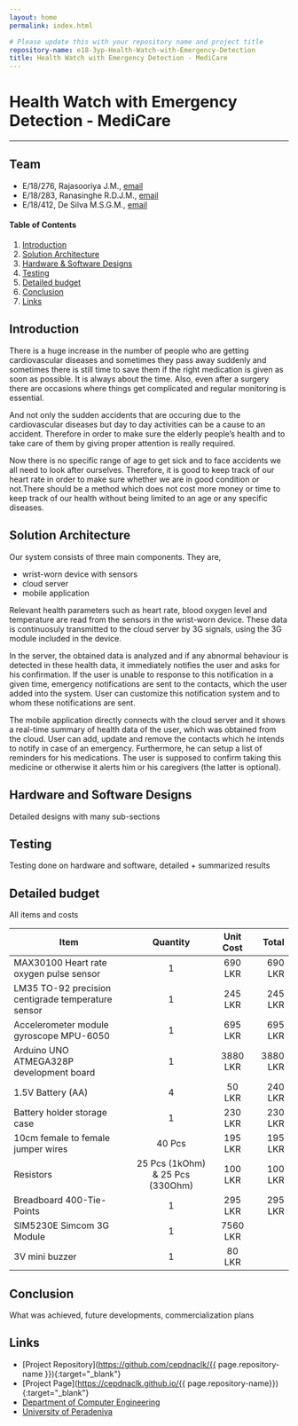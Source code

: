 ```yaml
---
layout: home
permalink: index.html

# Please update this with your repository name and project title
repository-name: e18-3yp-Health-Watch-with-Emergency-Detection
title: Health Watch with Emergency Detection - MediCare
---
```


[comment]: # "This is the standard layout for the project, but you can clean this and use your own template"

# Health Watch with Emergency Detection - MediCare

---

## Team
-  E/18/276, Rajasooriya J.M., [email](mailto:e18276@eng.pdn.ac.lk)
-  E/18/283, Ranasinghe R.D.J.M., [email](mailto:e18283@eng.pdn.ac.lk)
-  E/18/412, De Silva M.S.G.M., [email](mailto:e18412eng.pdn.ac.lk)

<!-- Image (photo/drawing of the final hardware) should be here -->

<!-- This is a sample image, to show how to add images to your page. To learn more options, please refer [this](https://projects.ce.pdn.ac.lk/docs/faq/how-to-add-an-image/) -->

<!-- ![Sample Image](./images/sample.png) -->

#### Table of Contents
1. [Introduction](#introduction)
2. [Solution Architecture](#solution-architecture )
3. [Hardware & Software Designs](#hardware-and-software-designs)
4. [Testing](#testing)
5. [Detailed budget](#detailed-budget)
6. [Conclusion](#conclusion)
7. [Links](#links)

## Introduction

There is a huge increase in the number of people who are getting cardiovascular diseases and sometimes they pass away suddenly and sometimes there is still time to save them if the right medication is given as soon as possible. It is always about the time. Also, even after a surgery there are occasions where things get complicated and regular monitoring is essential.

And not only the sudden accidents that are occuring due to the cardiovascular diseases but day to day activities can be a cause to an accident. Therefore in order to make sure the elderly people’s health and to take care of them by giving proper attention is really required.

Now there is no specific range of age to get sick and to face accidents we all need to look after ourselves. Therefore, it is good to keep track of our heart rate in order to make sure whether we are in good condition or not.There should be a method which does not cost more money or time to keep track of our health without being limited to an age or any specific diseases.


## Solution Architecture

Our system consists of three main components. They are,
- wrist-worn device with sensors
- cloud server
- mobile application

Relevant health parameters such as heart rate, blood oxygen level and temperature are read from the sensors in the wrist-worn device. These data is continuosuly transmitted to the cloud server by 3G signals, using the 3G module included in the device.

In the server, the obtained data is analyzed and if any abnormal behaviour is detected in these health data, it immediately notifies the user and asks for his confirmation. If the user is unable to response to this notification in a given time, emergency notifications are sent to the contacts, which the user added into the system. User can customize this notification system and to whom these notifications are sent.

The mobile application directly connects with the cloud server and it shows a real-time summary of health data of the user, which was obtained from the cloud. User can add, update and remove the contacts which he intends to notify in case of an emergency. Furthermore, he can setup a list of reminders for his medications. The user is supposed to confirm taking this medicine or otherwise it alerts him or his caregivers (the latter is optional).  

## Hardware and Software Designs

Detailed designs with many sub-sections

## Testing

Testing done on hardware and software, detailed + summarized results

## Detailed budget

All items and costs

| Item          | Quantity  | Unit Cost  | Total  |
| ------------- |:---------:|:----------:|-------:|
| MAX30100 Heart rate oxygen pulse sensor   | 1         | 690 LKR     | 690 LKR |
| LM35 TO-92 precision centigrade temperature sensor | 1  | 245 LKR | 245 LKR |
| Accelerometer module gyroscope MPU-6050 | 1 | 695 LKR | 695 LKR |
| Arduino UNO ATMEGA328P development board | 1 | 3880 LKR | 3880 LKR |
| 1.5V Battery (AA) | 4 | 50 LKR | 240 LKR |
| Battery holder storage case | 1 | 230 LKR | 230 LKR |
| 10cm female to female jumper wires | 40 Pcs | 195 LKR | 195 LKR |
| Resistors | 25 Pcs (1kOhm) & 25 Pcs (330Ohm) | 100 LKR | 100 LKR |
| Breadboard 400-Tie-Points | 1 | 295 LKR | 295 LKR |
| SIM5230E Simcom 3G Module | 1 | 7560 LKR |
| 3V mini buzzer | 1 | 80 LKR |

## Conclusion

What was achieved, future developments, commercialization plans

## Links

- [Project Repository](https://github.com/cepdnaclk/{{ page.repository-name }}){:target="_blank"}
- [Project Page](https://cepdnaclk.github.io/{{ page.repository-name}}){:target="_blank"}
- [Department of Computer Engineering](http://www.ce.pdn.ac.lk/)
- [University of Peradeniya](https://eng.pdn.ac.lk/)

[//]: # (Please refer this to learn more about Markdown syntax)
[//]: # (https://github.com/adam-p/markdown-here/wiki/Markdown-Cheatsheet)
